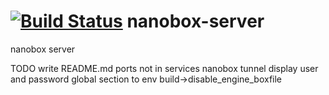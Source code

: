 [![Build Status](https://travis-ci.org/nanobox-io/nanobox-server.svg?branch=master)](https://travis-ci.org/nanobox-io/nanobox-server)
nanobox-server
==============

nanobox server

TODO
write README.md
ports not in services
nanobox tunnel display user and password
global section to env
build->disable_engine_boxfile